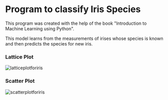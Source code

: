 # Program to classify Iris Species
This program was created with the help of the book  "Introduction to Machine Learning using Python".

This model learns from the measurements of irises whose species is known and then predicts the species for new iris.
### Lattice Plot
![latticeplotforiris](https://user-images.githubusercontent.com/54696902/95008591-d0720280-0638-11eb-885b-024abdbcf1f8.png)
### Scatter Plot
![scatterplotforiris](https://user-images.githubusercontent.com/54696902/95008595-d962d400-0638-11eb-962d-cd301240a1d1.png)

